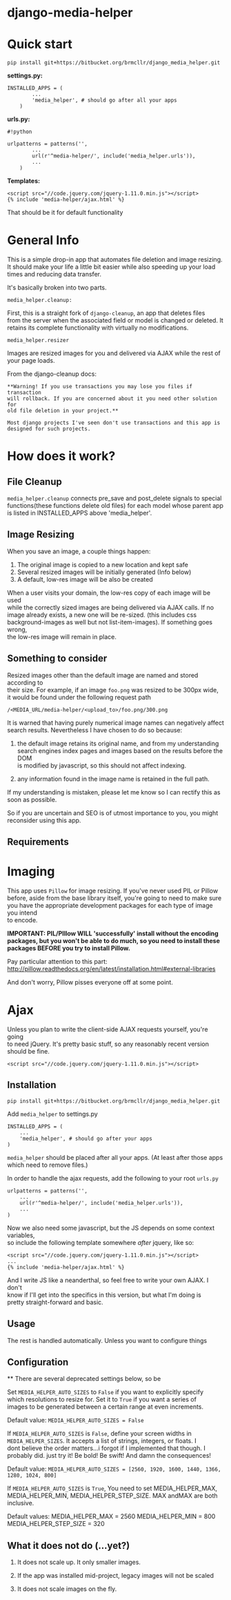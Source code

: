 # **django-media-helper** #

# Quick start #

    pip install git+https://bitbucket.org/brmcllr/django_media_helper.git      

**settings.py:**

    INSTALLED_APPS = (
            ...
            'media_helper', # should go after all your apps  
        )

**urls.py:**


```
#!python

urlpatterns = patterns('',
        ...
        url(r'^media-helper/', include('media_helper.urls')),  
        ...
    )
```


**Templates:**

    <script src="//code.jquery.com/jquery-1.11.0.min.js"></script>  
    {% include 'media-helper/ajax.html' %}  

That should be it for default functionality  

# General Info #

This is a simple drop-in app that automates file deletion and image resizing.  
It should make your life a little bit easier while also speeding up your load   
times and reducing data transfer.  

It's basically broken into two parts.

`media_helper.cleanup:`

First, this is a straight fork of `django-cleanup`, an app that deletes files   
from the server when the associated field or model is changed or deleted. It   
retains its complete functionality with virtually no modifications.  

`media_helper.resizer`

Images are resized images for you and delivered via AJAX while the rest of   
your page loads.

From the django-cleanup docs:

    **Warning! If you use transactions you may lose you files if transaction   
    will rollback. If you are concerned about it you need other solution for   
    old file deletion in your project.**

    Most django projects I've seen don't use transactions and this app is   
    designed for such projects.


# How does it work? #

## File Cleanup ##
`media_helper.cleanup` connects pre_save and post_delete signals to special   
functions(these functions delete old files) for each model whose parent app    
is listed in INSTALLED_APPS above 'media_helper'.  


## Image Resizing ##
When you save an image, a couple things happen:  

1. The original image is copied to a new location and kept safe   
2. Several resized images will be initially generated (Info below)   
3. A default, low-res image will be also be created   

When a user visits your domain, the low-res copy of each image will be used   
while the correctly sized images are being delivered via AJAX calls.  If no   
image already exists, a new one will be re-sized. (this includes css   
background-images as well but not list-item-images).  If something goes wrong,  
the low-res image will remain in place.  

## Something to consider ##

Resized images other than the default image are named and stored according to   
their size.  For example, if an image `foo.png` was resized to be 300px wide,   
it would be found under the following request path  

    /<MEDIA_URL/media-helper/<upload_to>/foo.png/300.png  

It is warned that having purely numerical image names can negatively affect   
search results.  Nevertheless I have chosen to do so because:  

1. the default image retains its original name, and from my understanding  
search engines index pages and images based on the results before the DOM  
is modified by javascript, so this should not affect indexing.  

2. any information found in the image name is retained in the full path.  

If my understanding is mistaken, please let me know so I can rectify this as  
soon as possible.

So if you are uncertain and SEO is of utmost importance to you, you might   
reconsider using this app.


## Requirements

# Imaging
This app uses `Pillow` for image resizing.  If you've never used PIL or Pillow  
before, aside from the base library itself, you're going to need to make sure   
you have the appropriate development packages for each type of image you intend   
to encode.  

**IMPORTANT:  PIL/PIllow WILL 'successfully' install without the encoding  
packages, but you won't be able to do much, so you need to install these   
packages BEFORE you try to install Pillow.**  

Pay particular attention to this part: 
http://pillow.readthedocs.org/en/latest/installation.html#external-libraries  

And don't worry, Pillow pisses everyone off at some point.  

# Ajax

Unless you plan to write the client-side AJAX requests yourself, you're going  
to need jQuery.  It's pretty basic stuff, so any reasonably recent version   
should be fine.

`<script src="//code.jquery.com/jquery-1.11.0.min.js"></script>`  


## Installation
    
    pip install git+https://bitbucket.org/brmcllr/django_media_helper.git  

Add `media_helper` to settings.py

    INSTALLED_APPS = (
        ...
        'media_helper', # should go after your apps  
    )

`media_helper` should be placed after all your apps. (At least after those apps   
which need to remove files.)

In order to handle the ajax requests, add the following to your root `urls.py`  

    urlpatterns = patterns('',
        ...
        url(r'^media-helper/', include('media_helper.urls')),  
        ...
    )

Now we also need some javascript, but the JS depends on some context variables,  
so include the following template somewhere *after* jquery, like so:  


    <script src="//code.jquery.com/jquery-1.11.0.min.js"></script>  
    ...
    {% include 'media-helper/ajax.html' %}  

And I write JS like a neanderthal, so feel free to write your own AJAX. I don't  
know if I'll get into the specifics in this version, but what I'm doing is   
pretty straight-forward and basic.


## Usage

The rest is handled automatically.  Unless you want to configure things  

## Configuration

** There are several deprecated settings below, so be   

Set `MEDIA_HELPER_AUTO_SIZES` to `False` if you want to explicitly specify   
which resolutions to resize for. Set it to `True` if you want a series of  
images to be generated between a certain range at even increments.  

Default value: 
`MEDIA_HELPER_AUTO_SIZES = False`

If `MEDIA_HELPER_AUTO_SIZES` is `False`, define your screen widths in 
`MEDIA_HELPER_SIZES`.  It accepts a list of strings, integers, or floats. I   
dont believe the order matters...i forgot if I implemented that though. I  
probably did. just try it!  Be bold! Be swift! And damn the consequences!  

Default value: 
`MEDIA_HELPER_AUTO_SIZES = [2560, 1920, 1600, 1440, 1366, 1280, 1024, 800]`  

If `MEDIA_HELPER_AUTO_SIZES` is `True`, You need to set MEDIA_HELPER_MAX,   
MEDIA_HELPER_MIN, MEDIA_HELPER_STEP_SIZE.  MAX andMAX are both inclusive.    

Default values:
    MEDIA_HELPER_MAX = 2560
    MEDIA_HELPER_MIN = 800
    MEDIA_HELPER_STEP_SIZE = 320


## What it does **not** do (...yet?)

1. It does not scale up.  It only smaller images.  

2. If the app was installed mid-project, legacy images will not be scaled  

3. It does not scale images on the fly.